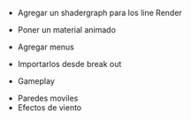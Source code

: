 *  Agregar un shadergraph para los line Render
  -  Poner un material animado
*  Agregar menus
  -  Importarlos desde break out
*  Gameplay
  -  Paredes moviles
  -  Efectos de viento

